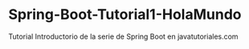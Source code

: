 # Spring-Boot-Tutorial1-HolaMundo
Tutorial Introductorio de la serie de Spring Boot en javatutoriales.com
